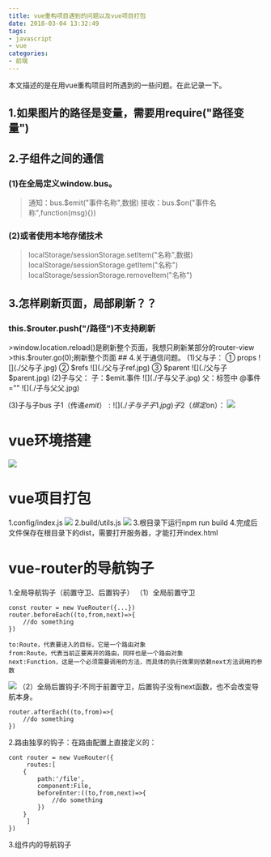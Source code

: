```yaml
---
title: vue重构项目遇到的问题以及vue项目打包
date: 2018-03-04 13:32:49
tags: 
- javascript
- vue
categories:
- 前端 
---
```


 本文描述的是在用vue重构项目时所遇到的一些问题。在此记录一下。
<!-- more -->
## 1.如果图片的路径是变量，需要用require("路径变量")
## 2.子组件之间的通信
### (1)在全局定义window.bus。
>通知：bus.$emit("事件名称",数据)
>接收：bus.$on("事件名称",function(msg){})
### (2)或者使用本地存储技术
>localStorage/sessionStorage.setItem("名称",数据)
>localStorage/sessionStorage.getItem("名称")
>localStorage/sessionStorage.removeItem("名称")
## 3.怎样刷新页面，局部刷新？？
<h3>this.$router.push("/路径")不支持刷新</h3>
>window.location.reload()是刷新整个页面，我想只刷新某部分的router-view
>this.$router.go(0);刷新整个页面
## 4.关于通信问题。
(1)父与子：
① props
![](./父与子.jpg)	
② $refs
![](./父与子ref.jpg) 
③ $parent
![](./父与子$parent.jpg)
(2)子与父：
子：$emit.事件
 ![](./子与父子.jpg)
父：标签中 @事件=""
 ![](./子与父父.jpg)

(3)子与子bus
子1（传递$emit）:
 ![](./子与子子1.jpg)
子2（绑定$on）：
 ![](./子与子子2.jpg)

# vue环境搭建
![](./搭建.jpg)

# vue项目打包
1.config/index.js
![](./index.jpg)
2.build/utils.js
![](./util.jpg)
3.根目录下运行npm run build
4.完成后文件保存在根目录下的dist，需要打开服务器，才能打开index.html

# vue-router的导航钩子
1.全局导航钩子（前置守卫、后置钩子）
（1）全局前置守卫
```
const router = new VueRouter({...})
router.beforeEach((to,from,next)=>{
	//do something
})

to:Route，代表要进入的目标，它是一个路由对象
from:Route，代表当前正要离开的路由，同样也是一个路由对象
next:Function，这是一个必须需要调用的方法，而具体的执行效果则依赖next方法调用的参数
```
![](./vue-router-nav.jpg)
（2）全局后置钩子:不同于前置守卫，后置钩子没有next函数，也不会改变导航本身。
```
router.afterEach((to,from)=>{
	//do something
})
```
2.路由独享的钩子：在路由配置上直接定义的：
```
cont router = new VueRouter({
     routes:[
	{
		path:'/file',
		component:File,
		beforeEnter:((to,from,next)=>{
			//do something
		})
	}
     ]
})
```
3.组件内的导航钩子
